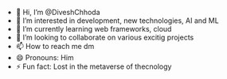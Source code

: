 - 👋 Hi, I’m @DiveshChhoda
- 👀 I’m interested in development, new technologies, AI and ML
- 🌱 I’m currently learning web frameworks, cloud
- 💞️ I’m looking to collaborate on various excitig projects 
- 📫 How to reach me dm
- 😄 Pronouns: Him
- ⚡ Fun fact: Lost in the metaverse of thecnology


<!---
DiveshChhoda/DiveshChhoda is a ✨ special ✨ repository because its `README.md` (this file) appears on your GitHub profile.
You can click the Preview link to take a look at your changes.
--->
